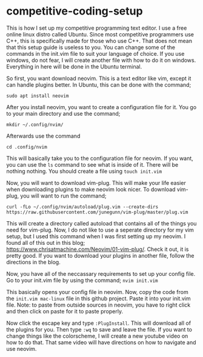 # competitive-coding-setup
This is how I set up my competitive programming text editor. I use a free online linux distro called Ubuntu. Since most competitive programmers use C++, this is specifically made for those who use C++. That does not mean that this setup guide is useless to you. You can change some of the commands in the init.vim file to suit your language of choice. If you use windows, do not fear, I will create another file with how to do it on windows. Everything in here will be done in the Ubuntu terminal.

So first, you want download neovim. This is a text editor like vim, except it can handle plugins better. In Ubuntu, this can be done with the command;

`sudo apt install neovim`

After you install neovim, you want to create a configuration file for it. You go to your main directory and use the command;

`mkdir ~/.config/nvim/`

Afterwards use the command 

`cd .config/nvim`

This will basically take you to the configuration file for neovim. If you want, you can use the `ls` command to see what is inside of it. There will be nothing nothing. You should create a file using 
`touch init.vim`

Now, you will want to download vim-plug. This will make your life easier when downloading plugins to make neovim look nicer. To download vim-plug, you will want to run the command; 

`curl -fLo ~/.config/nvim/autoload/plug.vim --create-dirs https://raw.githubusercontent.com/junegunn/vim-plug/master/plug.vim`

This will create a directory called autoload that contains all of the things you need for vim-plug. Now, I do not like to use a seperate directory for my vim setup, but I used this command when I was first setting up my neovim. I found all of this out in this blog; https://www.chrisatmachine.com/Neovim/01-vim-plug/. Check it out, it is pretty good. If you want to download your plugins in another file, follow the directions in the blog. 

Now, you have all of the neccassary requirements to set up your config file. Go to your init.vim file by using the command;
`nvim init.vim`

This basically opens your config file in neovim. Now, copy the code from the `init.vim mac-linux` file in this github project. Paste it into your init.vim file. 
Note: to paste from outside sources in neovim, you have to right click and then click on paste for it to paste properly.

Now click the escape key and type `:PlugInstall`. This will download all of the plugins for you. Then type `:wq` to save and leave the file. 
If you want to change things like the colorscheme, I will create a new youtube video on how to do that. That same video will have directions on how to 
navigate and use neovim.

